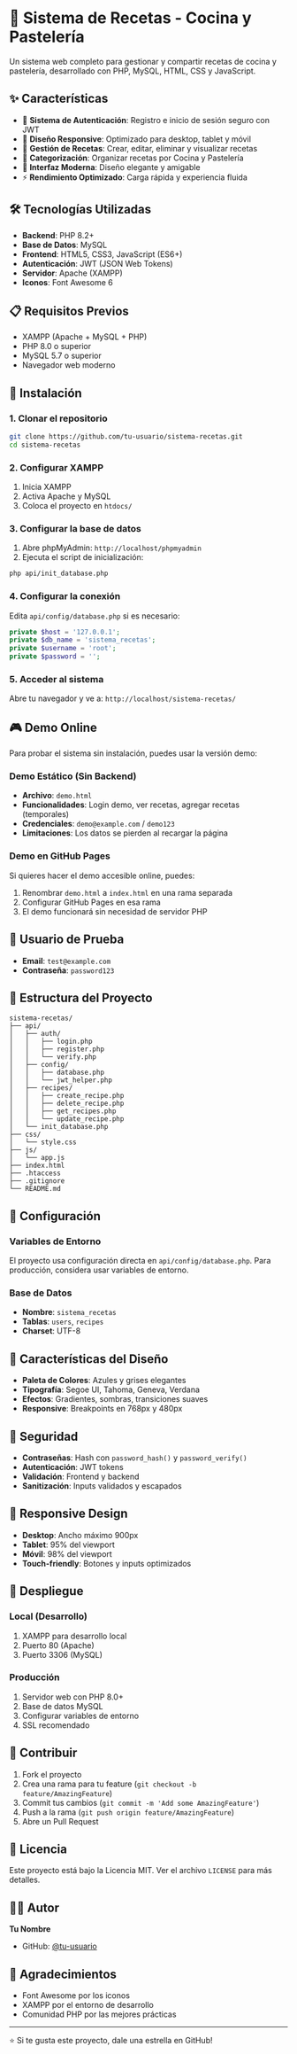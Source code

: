 # 🍳 Sistema de Recetas - Cocina y Pastelería

Un sistema web completo para gestionar y compartir recetas de cocina y pastelería, desarrollado con PHP, MySQL, HTML, CSS y JavaScript.

## ✨ Características

- 🔐 **Sistema de Autenticación**: Registro e inicio de sesión seguro con JWT
- 📱 **Diseño Responsive**: Optimizado para desktop, tablet y móvil
- 🍰 **Gestión de Recetas**: Crear, editar, eliminar y visualizar recetas
- 📂 **Categorización**: Organizar recetas por Cocina y Pastelería
- 🎨 **Interfaz Moderna**: Diseño elegante y amigable
- ⚡ **Rendimiento Optimizado**: Carga rápida y experiencia fluida

## 🛠️ Tecnologías Utilizadas

- **Backend**: PHP 8.2+
- **Base de Datos**: MySQL
- **Frontend**: HTML5, CSS3, JavaScript (ES6+)
- **Autenticación**: JWT (JSON Web Tokens)
- **Servidor**: Apache (XAMPP)
- **Iconos**: Font Awesome 6

## 📋 Requisitos Previos

- XAMPP (Apache + MySQL + PHP)
- PHP 8.0 o superior
- MySQL 5.7 o superior
- Navegador web moderno

## 🚀 Instalación

### 1. Clonar el repositorio
```bash
git clone https://github.com/tu-usuario/sistema-recetas.git
cd sistema-recetas
```

### 2. Configurar XAMPP
1. Inicia XAMPP
2. Activa Apache y MySQL
3. Coloca el proyecto en `htdocs/`

### 3. Configurar la base de datos
1. Abre phpMyAdmin: `http://localhost/phpmyadmin`
2. Ejecuta el script de inicialización:
```bash
php api/init_database.php
```

### 4. Configurar la conexión
Edita `api/config/database.php` si es necesario:
```php
private $host = '127.0.0.1';
private $db_name = 'sistema_recetas';
private $username = 'root';
private $password = '';
```

### 5. Acceder al sistema
Abre tu navegador y ve a: `http://localhost/sistema-recetas/`

## 🎮 Demo Online

Para probar el sistema sin instalación, puedes usar la versión demo:

### **Demo Estático (Sin Backend)**
- **Archivo**: `demo.html`
- **Funcionalidades**: Login demo, ver recetas, agregar recetas (temporales)
- **Credenciales**: `demo@example.com` / `demo123`
- **Limitaciones**: Los datos se pierden al recargar la página

### **Demo en GitHub Pages**
Si quieres hacer el demo accesible online, puedes:
1. Renombrar `demo.html` a `index.html` en una rama separada
2. Configurar GitHub Pages en esa rama
3. El demo funcionará sin necesidad de servidor PHP

## 👤 Usuario de Prueba

- **Email**: `test@example.com`
- **Contraseña**: `password123`

## 📁 Estructura del Proyecto

```
sistema-recetas/
├── api/
│   ├── auth/
│   │   ├── login.php
│   │   ├── register.php
│   │   └── verify.php
│   ├── config/
│   │   ├── database.php
│   │   └── jwt_helper.php
│   ├── recipes/
│   │   ├── create_recipe.php
│   │   ├── delete_recipe.php
│   │   ├── get_recipes.php
│   │   └── update_recipe.php
│   └── init_database.php
├── css/
│   └── style.css
├── js/
│   └── app.js
├── index.html
├── .htaccess
├── .gitignore
└── README.md
```

## 🔧 Configuración

### Variables de Entorno
El proyecto usa configuración directa en `api/config/database.php`. Para producción, considera usar variables de entorno.

### Base de Datos
- **Nombre**: `sistema_recetas`
- **Tablas**: `users`, `recipes`
- **Charset**: UTF-8

## 🎨 Características del Diseño

- **Paleta de Colores**: Azules y grises elegantes
- **Tipografía**: Segoe UI, Tahoma, Geneva, Verdana
- **Efectos**: Gradientes, sombras, transiciones suaves
- **Responsive**: Breakpoints en 768px y 480px

## 🔐 Seguridad

- **Contraseñas**: Hash con `password_hash()` y `password_verify()`
- **Autenticación**: JWT tokens
- **Validación**: Frontend y backend
- **Sanitización**: Inputs validados y escapados

## 📱 Responsive Design

- **Desktop**: Ancho máximo 900px
- **Tablet**: 95% del viewport
- **Móvil**: 98% del viewport
- **Touch-friendly**: Botones y inputs optimizados

## 🚀 Despliegue

### Local (Desarrollo)
1. XAMPP para desarrollo local
2. Puerto 80 (Apache)
3. Puerto 3306 (MySQL)

### Producción
1. Servidor web con PHP 8.0+
2. Base de datos MySQL
3. Configurar variables de entorno
4. SSL recomendado

## 🤝 Contribuir

1. Fork el proyecto
2. Crea una rama para tu feature (`git checkout -b feature/AmazingFeature`)
3. Commit tus cambios (`git commit -m 'Add some AmazingFeature'`)
4. Push a la rama (`git push origin feature/AmazingFeature`)
5. Abre un Pull Request

## 📄 Licencia

Este proyecto está bajo la Licencia MIT. Ver el archivo `LICENSE` para más detalles.

## 👨‍💻 Autor

**Tu Nombre**
- GitHub: [@tu-usuario](https://github.com/tu-usuario)

## 🙏 Agradecimientos

- Font Awesome por los iconos
- XAMPP por el entorno de desarrollo
- Comunidad PHP por las mejores prácticas

---

⭐ Si te gusta este proyecto, dale una estrella en GitHub!
